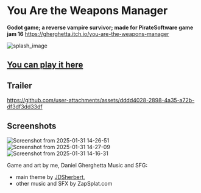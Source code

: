 # You Are the Weapons Manager
**Godot game; a reverse vampire survivor; made for PirateSoftware game jam 16** https://gherghetta.itch.io/you-are-the-weapons-manager

![splash_image](https://github.com/user-attachments/assets/bbf86bef-cfde-4513-a187-2f1df3698c11)

## [You can play it here](https://gherghetta.itch.io/you-are-the-weapons-manager)

## Trailer
https://github.com/user-attachments/assets/dddd4028-2898-4a35-a72b-df3df3dd33df

## Screenshots
![Screenshot from 2025-01-31 14-26-51](https://github.com/user-attachments/assets/4b3f8f24-ca2e-4ffc-802c-edaa43240021)
![Screenshot from 2025-01-31 14-27-09](https://github.com/user-attachments/assets/8add6d80-7df6-4bee-8763-5d020950bf33)
![Screenshot from 2025-01-31 14-16-31](https://github.com/user-attachments/assets/def6aec0-7842-49e2-9b76-a00cfd297e7f)

Game and art by me, Daniel Gherghetta
Music and SFG: 
  - main theme by [JDSherbert](https://github.com/JDSherbert),
  - other music and SFX by ZapSplat.com
